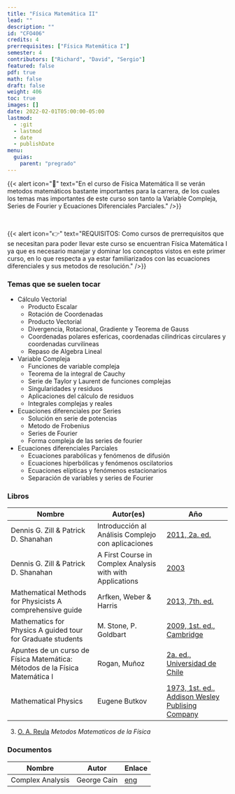 ```yaml
---
title: "Física Matemática II"
lead: ""
description: ""
id: "CFO406"
credits: 4
prerrequisites: ["Física Matemática I"]
semester: 4
contributors: ["Richard", "David", "Sergio"]
featured: false
pdf: true
math: false
draft: false
weight: 406
toc: true
images: []
date: 2022-02-01T05:00:00-05:00
lastmod:
  - :git
  - lastmod
  - date
  - publishDate
menu:
  guias:
    parent: "pregrado"
---
```


{{< alert icon="📌" text="En el curso de Física Matemática II se verán metodos matemáticos bastante importantes para la carrera, de los cuales los temas mas importantes de este curso son tanto la Variable Compleja, Series de Fourier y Ecuaciones Diferenciales Parciales." />}}

<br>

{{< alert icon="👉" text="REQUISITOS: Como cursos de prerrequisitos que se necesitan para poder llevar este curso se encuentran Física Matemática I ya que es necesario manejar y dominar los conceptos vistos en este primer curso, en lo que respecta a ya estar familiarizados con las ecuaciones diferenciales y sus metodos de resolución." />}}

### Temas que se suelen tocar

- Cálculo Vectorial
  - Producto Escalar
  - Rotación de Coordenadas
  - Producto Vectorial
  - Divergencia, Rotacional, Gradiente y Teorema de Gauss
  - Coordenadas polares esfericas, coordenadas cilindricas circulares y coordenadas curvilineas
  - Repaso de Algebra Lineal
- Variable Compleja
  - Funciones de variable compleja
  - Teorema de la integral de Cauchy
  - Serie de Taylor y Laurent de funciones complejas
  - Singularidades y residuos
  - Aplicaciones del cálculo de residuos
  - Integrales complejas y reales
- Ecuaciones diferenciales por Series
  - Solución en serie de potencias
  - Metodo de Frobenius
  - Series de Fourier
  - Forma compleja de las series de fourier
- Ecuaciones diferenciales Parciales
  - Ecuaciones parabólicas y fenómenos de difusión
  - Ecuaciones hiperbólicas y fenómenos oscilatorios
  - Ecuaciones elípticas y fenómenos estacionarios
  - Separación de variables y series de Fourier
  
### Libros

| Nombre | Autor(es) | Año |
| ------ | --------- | --- |
| Dennis G. Zill & Patrick D. Shanahan | Introducción al Análisis Complejo con aplicaciones | [2011, 2a. ed.](https://drive.google.com/file/d/1N2mHE5EwTa5LyWivKhBPW5umfFptsune/view?usp=share_link) |
| Dennis G. Zill & Patrick D. Shanahan | A First Course in Complex Analysis with with Applications | [2003](https://drive.google.com/file/d/16Som7lH7ghCzD7m5Bg0wlfxwndpFYr8J/view?usp=share_link) |
| Mathematical Methods for Physicists A comprehensive guide | Arfken, Weber & Harris | [2013, 7th. ed.](https://drive.google.com/file/d/1rbSbMlxKHk18_oYvgbip8I4xQxdrkSzA/view?usp=share_link) |
| Mathematics for Physics A guided tour for Graduate students | M. Stone, P. Goldbart | [2009, 1st. ed., Cambridge](https://drive.google.com/file/d/10ZjNJNOIptwEHW-kYjmM3Csf1WvOULsf/view?usp=share_link) |
| Apuntes de un curso de Física Matemática: Métodos de la Física Matemática I | Rogan, Muñoz | [2a. ed., Universidad de Chile](https://drive.google.com/file/d/1SXfLSpQlKsQiva7eX5-YymFOSgjydhLE/view?usp=share_link) |
| Mathematical Physics | Eugene Butkov | [1973, 1st. ed., Addison Wesley Publising Company](https://drive.google.com/file/d/1TrjZifrx_xdmNt956yxC-hlttpbiCY-4/view?usp=share_link)|
3. [O. A. Reula](https://drive.google.com/file/d/1P_I0KS_tGQhEKWSd36p5t9EnOygIBbwF/view?usp=sharing) _Metodos Matematicos de la Física_
### Documentos

|Nombre|Autor|Enlace|
|------|-----|------|
|Complex Analysis|George Cain|[eng](https://people.math.gatech.edu/~cain/winter99/complex.html)|
